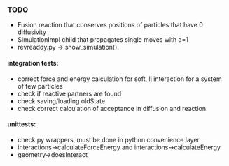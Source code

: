 ### TODO
* Fusion reaction that conserves positions of particles that have 0 diffusivity
* SimulationImpl child that propagates single moves with a=1
* revreaddy.py ->  show_simulation().

#### integration tests:
* correct force and energy calculation for soft, lj interaction for a system of few particles
* check if reactive partners are found
* check saving/loading oldState
* check correct calculation of acceptance in diffusion and reaction

#### unittests:
* check py wrappers, must be done in python convenience layer
* interactions->calculateForceEnergy and interactions->calculateEnergy
* geometry->doesInteract
